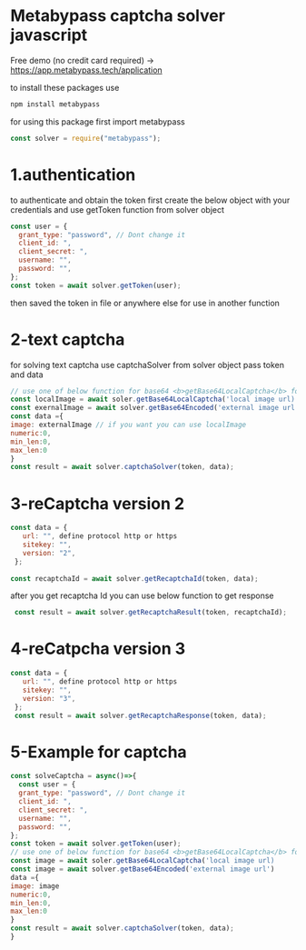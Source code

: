 # Metabypass captcha solver javascript

Free demo (no credit card required) -> https://app.metabypass.tech/application




to install these packages use 
```javascript
npm install metabypass
```

for using this package first import metabypass
```javascript
const solver = require("metabypass");
````

# 1.authentication


to authenticate and obtain the token first create the below object with your credentials and use getToken function from solver object

```javascript
const user = {
  grant_type: "password", // Dont change it
  client_id: ",
  client_secret: ",
  username: "",
  password: "",
};
const token = await solver.getToken(user);
```


then saved the token in file or anywhere else for use in another function

# 2-text captcha


for solving text captcha use captchaSolver from solver object
pass token and data 
```javascript
// use one of below function for base64 <b>getBase64LocalCaptcha</b> for local image and <b>getBase64Encoded</b> for external image
const localImage = await soler.getBase64LocalCaptcha('local image url)
const exernalImage = await solver.getBase64Encoded('external image url') 
const data ={
image: externalImage // if you want you can use localImage
numeric:0,
min_len:0,
max_len:0
}
const result = await solver.captchaSolver(token, data);
```

# 3-reCaptcha version 2
 ```javascript
const data = {
    url: "", define protocol http or https
    sitekey: "",
    version: "2",
  };
  
 const recaptchaId = await solver.getRecaptchaId(token, data);
 ```
 after you get recaptcha Id you can use below function to get response
```javascript 
 const result = await solver.getRecaptchaResult(token, recaptchaId);
 ```
  
 # 4-reCatpcha version 3
 
 ```javascript
 const data = {
    url: "", define protocol http or https
    sitekey: "",
    version: "3",
  };
  const result = await solver.getRecaptchaResponse(token, data);
```
# 5-Example for captcha
```javascript
const solveCaptcha = async()=>{
  const user = {
  grant_type: "password", // Dont change it
  client_id: ",
  client_secret: ",
  username: "",
  password: "",
};
const token = await solver.getToken(user);
// use one of below function for base64 <b>getBase64LocalCaptcha</b> for local image and <b>getBase64Encoded</b> for external image
const image = await soler.getBase64LocalCaptcha('local image url)
const image = await solver.getBase64Encoded('external image url') 
data ={
image: image
numeric:0,
min_len:0,
max_len:0
}
const result = await solver.captchaSolver(token, data);
}
```
